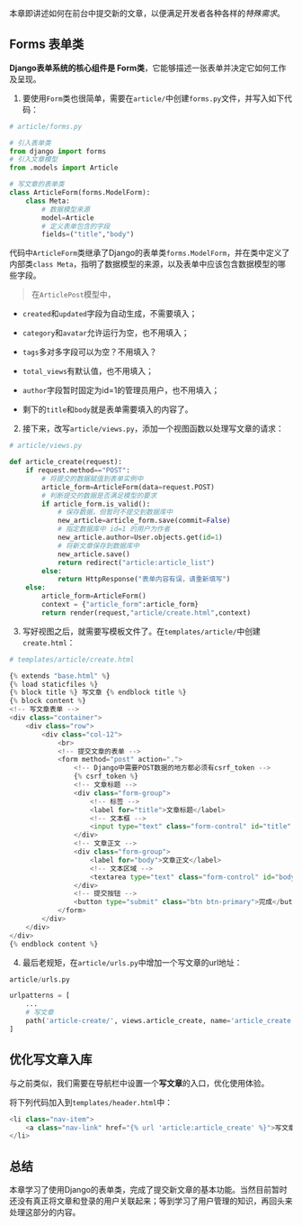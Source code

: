 本章即讲述如何在前台中提交新的文章，以便满足开发者各种各样的*特殊需求*。

## Forms 表单类

**Django表单系统的核心组件是 Form类**，它能够描述一张表单并决定它如何工作及呈现。

1. 要使用`Form`类也很简单，需要在`article/`中创建`forms.py`文件，并写入如下代码：

```python
# article/forms.py

# 引入表单类
from django import forms
# 引入文章模型
from .models import Article

# 写文章的表单类
class ArticleForm(forms.ModelForm):
    class Meta:
        # 数据模型来源
        model=Article
        # 定义表单包含的字段
        fields=("title","body")
```

 代码中`ArticleForm`类继承了Django的表单类`forms.ModelForm`，并在类中定义了内部类`class Meta`，指明了数据模型的来源，以及表单中应该包含数据模型的哪些字段。

> 在`ArticlePost`模型中，

- `created`和`updated`字段为自动生成，不需要填入；

- `category`和`avatar`允许运行为空，也不用填入；

- `tags`多对多字段可以为空？不用填入？

- `total_views`有默认值，也不用填入；

- `author`字段暂时固定为id=1的管理员用户，也不用填入；

- 剩下的`title`和`body`就是表单需要填入的内容了。

2. 接下来，改写`article/views.py`，添加一个视图函数以处理写文章的请求：

```python
# article/views.py

def article_create(request):
    if request.method=="POST":
        # 将提交的数据赋值到表单实例中
        article_form=ArticleForm(data=request.POST)
        # 判断提交的数据是否满足模型的要求
        if article_form.is_valid():
            # 保存数据，但暂时不提交到数据库中
            new_article=article_form.save(commit=False)
            # 指定数据库中 id=1 的用户为作者
            new_article.author=User.objects.get(id=1)
            # 将新文章保存到数据库中
            new_article.save()
            return redirect("article:article_list")
        else:
            return HttpResponse("表单内容有误，请重新填写")
    else:
        article_form=ArticleForm()
        context = {"article_form":article_form}
        return render(request,"article/create.html",context)
```

3. 写好视图之后，就需要写模板文件了。在`templates/article/`中创建`create.html`：

```python
# templates/article/create.html

{% extends "base.html" %} 
{% load staticfiles %}
{% block title %} 写文章 {% endblock title %}
{% block content %}
<!-- 写文章表单 -->
<div class="container">
    <div class="row">
        <div class="col-12">
            <br>
            <!-- 提交文章的表单 -->
            <form method="post" action=".">
                <!-- Django中需要POST数据的地方都必须有csrf_token -->
                {% csrf_token %}
                <!-- 文章标题 -->
                <div class="form-group">
                    <!-- 标签 -->
                    <label for="title">文章标题</label>
                    <!-- 文本框 -->
                    <input type="text" class="form-control" id="title" name="title">
                </div>
                <!-- 文章正文 -->
                <div class="form-group">
                    <label for="body">文章正文</label>
                    <!-- 文本区域 -->
                    <textarea type="text" class="form-control" id="body" name="body" rows="12"></textarea>
                </div>
                <!-- 提交按钮 -->
                <button type="submit" class="btn btn-primary">完成</button>
            </form>
        </div>
    </div>
</div>
{% endblock content %}
```

4. 最后老规矩，在`article/urls.py`中增加一个写文章的url地址：

```python
article/urls.py

urlpatterns = [
    ...
    # 写文章
    path('article-create/', views.article_create, name='article_create'),
]
```

## 优化写文章入库

与之前类似，我们需要在导航栏中设置一个**写文章**的入口，优化使用体验。

将下列代码加入到`templates/header.html`中：

```python
<li class="nav-item">
    <a class="nav-link" href="{% url 'article:article_create' %}">写文章</a>
</li>
```

## 总结

 本章学习了使用Django的表单类，完成了提交新文章的基本功能。当然目前暂时还没有真正将文章和登录的用户关联起来；等到学习了用户管理的知识，再回头来处理这部分的内容。